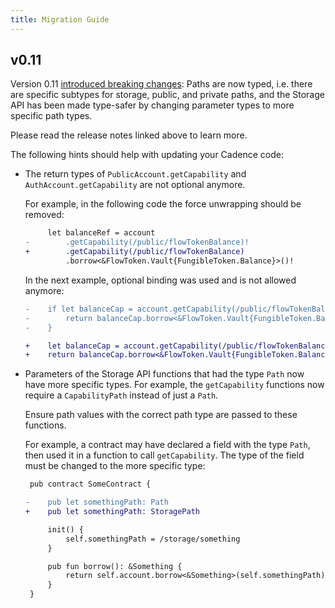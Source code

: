 ```yaml
---
title: Migration Guide
---
```


## v0.11

Version 0.11 [introduced breaking changes](https://github.com/onflow/cadence/releases/tag/v0.11.0):
Paths are now typed, i.e. there are specific subtypes for storage, public, and private paths,
and the Storage API has been made type-safer by changing parameter types to more specific path types.

Please read the release notes linked above to learn more.

The following hints should help with updating your Cadence code:

- The return types of `PublicAccount.getCapability` and `AuthAccount.getCapability` are not optional anymore.

  For example, in the following code the force unwrapping should be removed:

  ```diff
       let balanceRef = account
  -        .getCapability(/public/flowTokenBalance)!
  +        .getCapability(/public/flowTokenBalance)
           .borrow<&FlowToken.Vault{FungibleToken.Balance}>()!
  ```

  In the next example, optional binding was used and is not allowed anymore:

  ```diff
  -    if let balanceCap = account.getCapability(/public/flowTokenBalance) {
  -        return balanceCap.borrow<&FlowToken.Vault{FungibleToken.Balance}>()!
  -    }

  +    let balanceCap = account.getCapability(/public/flowTokenBalance)
  +    return balanceCap.borrow<&FlowToken.Vault{FungibleToken.Balance}>()!
  ```

- Parameters of the Storage API functions that had the type `Path` now have more specific types.
  For example, the `getCapability` functions now require a `CapabilityPath` instead of just a `Path`.

  Ensure path values with the correct path type are passed to these functions.

  For example, a contract may have declared a field with the type `Path`, then used it in a function to call `getCapability`.
  The type of the field must be changed to the more specific type:

    ```diff
     pub contract SomeContract {

    -    pub let somethingPath: Path
    +    pub let somethingPath: StoragePath

         init() {
             self.somethingPath = /storage/something
         }

         pub fun borrow(): &Something {
             return self.account.borrow<&Something>(self.somethingPath)
         }
     }
    ```
